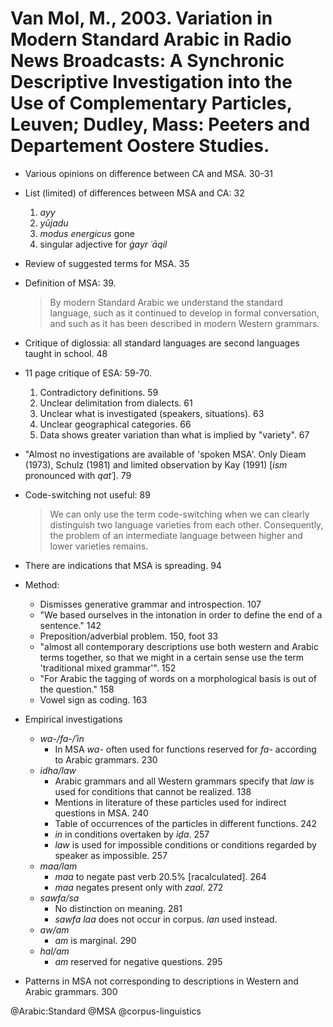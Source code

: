# Van Mol, M., 2003. Variation in Modern Standard Arabic in Radio News Broadcasts: A Synchronic Descriptive Investigation into the Use of Complementary Particles, Leuven; Dudley, Mass: Peeters and Departement Oostere Studies. 

- Various opinions on difference between CA and MSA. 30-31

- List (limited) of differences between MSA and CA: 32
    1. *ayy*
    2. *yūjadu*
    3. *modus energicus* gone
    4. singular adjective for *ġayr ʿāqil*

- Review of suggested terms for MSA. 35

- Definition of MSA: 39. 

    > By modern Standard Arabic we understand the standard language, such as it continued to develop in formal conversation, and such as it has been described in modern Western grammars.

- Critique of diglossia: all standard languages are second languages taught in school. 48

- 11 page critique of ESA: 59-70.
    1. Contradictory definitions. 59
    2. Unclear delimitation from dialects. 61
    3. Unclear what is investigated (speakers, situations). 63
    4. Unclear geographical categories. 66
    5. Data shows greater variation than what is implied by "variety". 67

- "Almost no investigations are available of 'spoken MSA'. Only Dieam (1973), Schulz (1981) and limited observation by Kay (1991) [*ism* pronounced with *qatʿ*]. 79

- Code-switching not useful: 89

    > We can only use the term code-switching when we can clearly distinguish two language varieties from each other. Consequently, the problem of an intermediate language between higher and lower varieties remains.

- There are indications that MSA is spreading. 94

- Method:
  - Dismisses generative grammar and introspection. 107
  - "We based ourselves in the intonation in order to define the end of a sentence." 142
  - Preposition/adverbial problem. 150, foot 33
  - "almost all contemporary descriptions use both western and Arabic terms together, so that we might in a certain sense use the term 'traditional mixed grammar'". 152
  - "For Arabic the tagging of words on a morphological basis is out of the question." 158
  - Vowel sign as coding. 163

- Empirical investigations
  - *wa-/fa-/ʾin*
    - In MSA *wa-* often used for functions reserved for *fa-* according to Arabic grammars. 230
  - *idha/law*
    - Arabic grammars and all Western grammars specify that *law* is used for conditions that cannot be realized. 138
    - Mentions in literature of these particles used for indirect questions in MSA. 240
    - Table of occurrences of the particles in different functions. 242
    - *in* in conditions overtaken by *iḏa*. 257
    - *law* is used for impossible conditions or conditions regarded by speaker as impossible. 257
  - *maa/lam*
    - *maa* to negate past verb 20.5% [racalculated]. 264
    - *maa* negates present only with *zaal*. 272
  - *sawfa/sa*
    - No distinction on meaning. 281
    - *sawfa laa* does not occur in corpus. *lan* used instead.
  - *aw/am*
    - *am* is marginal. 290
  - *hal/am*
    - *am* reserved for negative questions. 295 

- Patterns in MSA not corresponding to descriptions in Western and Arabic grammars. 300

@Arabic:Standard
@MSA
@corpus-linguistics
